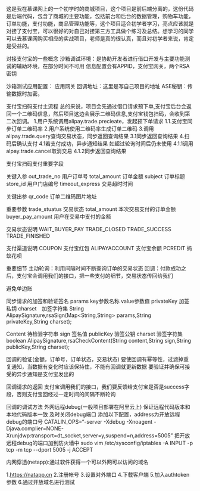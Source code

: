    这是我在慕课网上的一个初学时的商城项目，这个项目是前后端分离的，这份代码是后端代码，包含了商城的主要功能，包括前台和后台的数据管理，购物车功能，订单功能，支付功能，商品管理功能等，这个项目适合初学者学习，亮点应该就是对接了支付宝，可以很好的对自己对接第三方工具做个练习及总结。想学习的同学可以去慕课网购买相应的实战项目，老师是真的很认真，而且对初学者来说，肯定是受益的。

对接支付宝的一些概念
沙箱调试环境：是协助开发者进行借口开发与主要功能测试的辅助环境，在部分时间不可用
信息配置会有APPID，支付宝网关，两个RSA密钥

沙箱测试应用配置：
应用网关
回调地址：这里是写自己项目的地址
ASE秘钥：传输数据时加密。

支付宝扫码支付主流程
总的来说，项目会先通过借口请求预下单,支付宝后台会返回一个二维码信息，然后项目这边会展示二维码信息,支付宝钱包扫码，会收到第二次回调。
1.用户系统调用alipay.trade.precieate，发起预下单请求
1.1.支付宝同步订单二维码率
2.用户系统使用二维码率生成订单二维码
3.调用alipay.trade.query查询交易状态，同步返回查询结果
3.1同步返回查询结果
4.扫码后确认支付
4.1若支付成功，异步通知结果
如超过轮询时间后仍未使用
4.1.1调用alpay.trade.cancel取消交易
4.1.2同步返回查询结果

支付宝扫码支付重要字段

关键入参
out_trade_no 用户订单号
total_amount 订单金额
subject  订单标题
store_id 用户门店编号
timeout_express 交易超时时间

关键出参
qr_code 订单二维码图片地址

重要参数
trade_stuatus 交易状态
total_amount  本次交易支付的订单金额
buyer_pay_amount  用户在交易中支付的金额

交易状态说明
WAIT_BUYER_PAY
TRADE_CLOSED
TRADE_SUCCESS
TRADE_FINISHED

支付渠道说明
COUPON 支付宝红包
ALIPAYACCOUNT 支付宝余额
PCREDIT 蚂蚁花呗

重要细节
主动轮询：利用间隔时间不断查询订单的交易状态
回调：付款成功之后，支付宝会调用我们的接口，把一些支付的细节，交易状态传回给我们

避免单边账

同步请求的加签和验证签名
params key参数名称 value参数值
privateKey 加签私钥
charset　加签字符集
String AlipaySignature,rsaSign(Map<String,String> params,String privateKey,String charset);

Content 待检验字符串
sign 签名值
publicKey 验签公钥
charset 验签字符集
boolean AlipaySignature,rsaCheckContent(String content,String sign,String publicKey,String charset);

回调的验证(金额，订单号，订单状态，交易状态)
要使回调有幂等性，过滤掉重复通知，当数据有变化时应该保持住，不能有回调就更新数据
要验证并确保可接受的异步通知是支付宝发出的

回调请求的返回
支付宝调用我们的接口，我们要反馈给支付宝是否是success字段，否则支付宝回经过一定时间的间隔不断轮询

回调的调试方法
外网远程debug(一般项目部署在阿里云上)
保证远程代码版本和本地代码版本一致
及时关闭debug端口
添加以下配置，address为开放远程debug的端口号
CATALIN_OPS=“-server -Xdebug -Xnoagent -Djava.complier=NONE-Xrunjdwp:transport=dt_socket,server=y,suspend=n,address=5005”
把开放远程debug的端口加到防火墙中
sudo vim /etc/sysconfig/iptables
-A INPUT -p tcp -m tcp --dport 5005 -j ACCEPT

内网穿透(netapp):通过软件获得一个可以外网可以访问的域名

1.https://natapp.cn
2.注册帐号
3.设置对外端口
4.下载客户端
5.加入authtoken参数
6.通过开放域名进行测试



